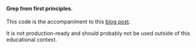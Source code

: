 #### Grep from first principles.

This code is the accompaniment to this [blog post](https://willdemaine.ghost.io/grep-from-first-principles-in-golang/). 

It is not production-ready and should probably not be used outside of this educational context.

